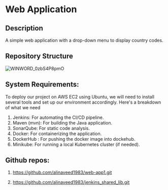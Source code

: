 # Web Application

## Description
A simple web application with a drop-down menu to display country codes.

## Repository Structure
![WINWORD_0zbS4P8pmO](https://github.com/user-attachments/assets/46c0ddca-e5bb-4665-8807-082649ef3bb1)


## System Requirements:
To deploy our project on AWS EC2 using Ubuntu, we will need to install several tools and set up our environment accordingly. Here's a breakdown of what we need

1.	Jenkins: For automating the CI/CD pipeline.
2.	Maven (mvn): For building the Java application.
3.	SonarQube: For static code analysis.
4.	Docker: For containerizing the application.
5.	DockerHub : For pushing the docker image into dockehub.
6.	Minikube: For running a local Kubernetes cluster (if needed).


## Github repos:
1.	https://github.com/alinaveed1983/web-app1.git

2.	https://github.com/alinaveed1983/jenkins_shared_lib.git



